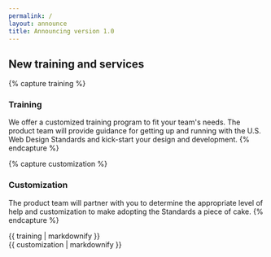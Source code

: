 ```yaml
---
permalink: /
layout: announce
title: Announcing version 1.0
---
```


## New training and services

{% capture training %}
### Training

We offer a customized training program to fit your team's needs. The
product team will provide guidance for getting up and running with
the U.S. Web Design Standards and kick-start your design and
development.
{% endcapture %}

{% capture customization %}
### Customization

The product team will partner with you to determine the appropriate
level of help and customization to make adopting the Standards a
piece of cake.
{% endcapture %}

<div class="usa-grid-full">
  <div class="usa-width-one-half">
    {{ training | markdownify }}
  </div>
  <div class="usa-width-one-half">
    {{ customization | markdownify }}
  </div>
</div>
